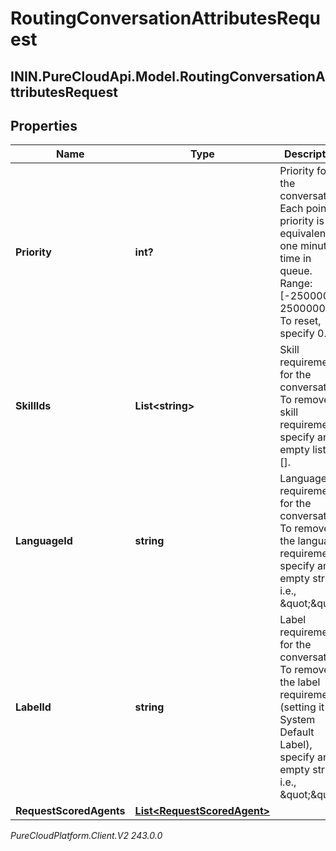 # RoutingConversationAttributesRequest

## ININ.PureCloudApi.Model.RoutingConversationAttributesRequest

## Properties

|Name | Type | Description | Notes|
|------------ | ------------- | ------------- | -------------|
| **Priority** | **int?** | Priority for the conversation.  Each point of priority is equivalent to one minute of time in queue.  Range:[-25000000, 25000000].  To reset, specify 0. | [optional] |
| **SkillIds** | **List&lt;string&gt;** | Skill requirements for the conversation.  To remove all skill requirements, specify an empty list, i.e. []. | [optional] |
| **LanguageId** | **string** | Language requirement for the conversation.  To remove the language requirement, specify an empty string, i.e., \&quot;\&quot;. | [optional] |
| **LabelId** | **string** | Label requirement for the conversation.  To remove the label requirement (setting it to System Default Label), specify an empty string, i.e., \&quot;\&quot;. | [optional] |
| **RequestScoredAgents** | [**List&lt;RequestScoredAgent&gt;**](RequestScoredAgent) |  | [optional] |



_PureCloudPlatform.Client.V2 243.0.0_
